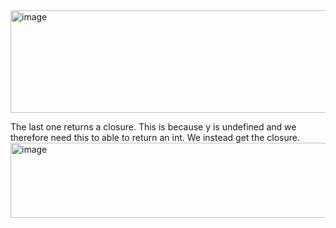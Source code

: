 
<img width="781" height="164" alt="image" src="https://github.com/user-attachments/assets/118dd773-6d00-45a2-9d11-cda265cffb87" />

The last one returns a closure. This is because y is undefined and we therefore need this to able to return an int. We instead get the closure.
<img width="777" height="120" alt="image" src="https://github.com/user-attachments/assets/bfbe809b-7acf-4e76-bd0d-2872a31ff65d" />

